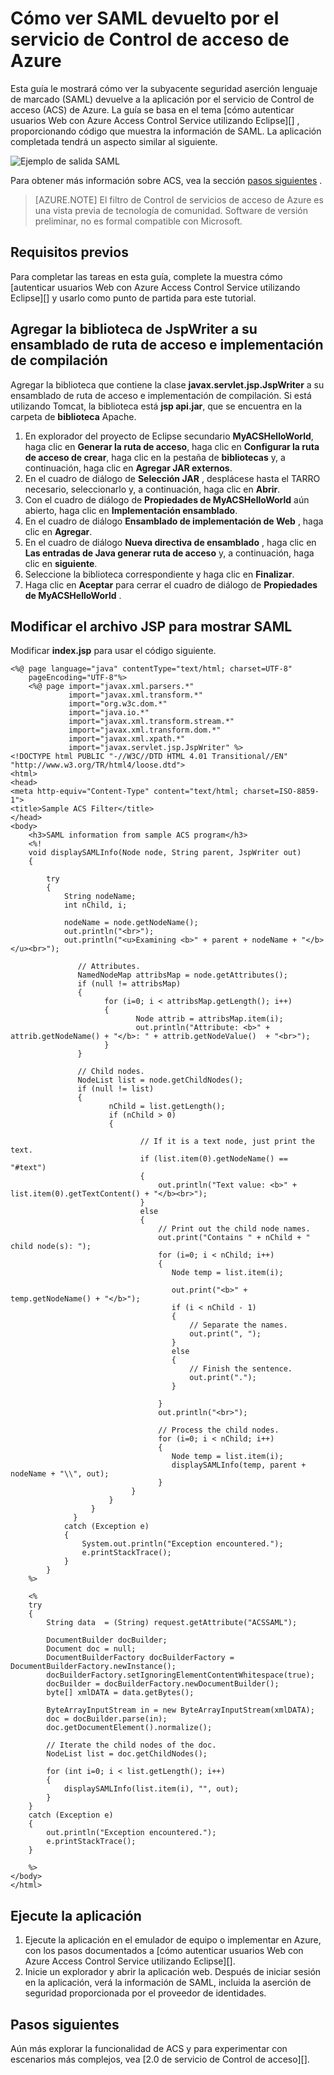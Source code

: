 <properties
    pageTitle="Vista SAML devuelto por el servicio de Control de acceso (Java)"
    description="Obtenga información sobre cómo ver SAML devuelto por el servicio de Control de acceso en aplicaciones de Java hospedadas en Azure."
    services="active-directory" 
    documentationCenter="java"
    authors="rmcmurray"
    manager="wpickett"
    editor="" />

<tags
    ms.service="active-directory"
    ms.workload="identity"
    ms.tgt_pltfrm="na"
    ms.devlang="Java"
    ms.topic="article"
    ms.date="08/11/2016" 
    ms.author="robmcm" />

# <a name="how-to-view-saml-returned-by-the-azure-access-control-service"></a>Cómo ver SAML devuelto por el servicio de Control de acceso de Azure

Esta guía le mostrará cómo ver la subyacente seguridad aserción lenguaje de marcado (SAML) devuelve a la aplicación por el servicio de Control de acceso (ACS) de Azure. La guía se basa en el tema [cómo autenticar usuarios Web con Azure Access Control Service utilizando Eclipse][] , proporcionando código que muestra la información de SAML. La aplicación completada tendrá un aspecto similar al siguiente.

![Ejemplo de salida SAML][saml_output]

Para obtener más información sobre ACS, vea la sección [pasos siguientes](#next_steps) .

> [AZURE.NOTE]
> El filtro de Control de servicios de acceso de Azure es una vista previa de tecnología de comunidad. Software de versión preliminar, no es formal compatible con Microsoft.

## <a name="prerequisites"></a>Requisitos previos

Para completar las tareas en esta guía, complete la muestra cómo [autenticar usuarios Web con Azure Access Control Service utilizando Eclipse][] y usarlo como punto de partida para este tutorial.

## <a name="add-the-jspwriter-library-to-your-build-path-and-deployment-assembly"></a>Agregar la biblioteca de JspWriter a su ensamblado de ruta de acceso e implementación de compilación

Agregar la biblioteca que contiene la clase **javax.servlet.jsp.JspWriter** a su ensamblado de ruta de acceso e implementación de compilación. Si está utilizando Tomcat, la biblioteca está **jsp api.jar**, que se encuentra en la carpeta de **biblioteca** Apache.

1. En explorador del proyecto de Eclipse secundario **MyACSHelloWorld**, haga clic en **Generar la ruta de acceso**, haga clic en **Configurar la ruta de acceso de crear**, haga clic en la pestaña de **bibliotecas** y, a continuación, haga clic en **Agregar JAR externos**.
2. En el cuadro de diálogo de **Selección JAR** , desplácese hasta el TARRO necesario, seleccionarlo y, a continuación, haga clic en **Abrir**.
3. Con el cuadro de diálogo de **Propiedades de MyACSHelloWorld** aún abierto, haga clic en **Implementación ensamblado**.
4. En el cuadro de diálogo **Ensamblado de implementación de Web** , haga clic en **Agregar**.
5. En el cuadro de diálogo **Nueva directiva de ensamblado** , haga clic en **Las entradas de Java generar ruta de acceso** y, a continuación, haga clic en **siguiente**.
6. Seleccione la biblioteca correspondiente y haga clic en **Finalizar**.
7. Haga clic en **Aceptar** para cerrar el cuadro de diálogo de **Propiedades de MyACSHelloWorld** .

## <a name="modify-the-jsp-file-to-display-saml"></a>Modificar el archivo JSP para mostrar SAML

Modificar **index.jsp** para usar el código siguiente.

    <%@ page language="java" contentType="text/html; charset=UTF-8"
        pageEncoding="UTF-8"%>
        <%@ page import="javax.xml.parsers.*"
                 import="javax.xml.transform.*"
                 import="org.w3c.dom.*"
                 import="java.io.*"
                 import="javax.xml.transform.stream.*"
                 import="javax.xml.transform.dom.*"
                 import="javax.xml.xpath.*"
                 import="javax.servlet.jsp.JspWriter" %>
    <!DOCTYPE html PUBLIC "-//W3C//DTD HTML 4.01 Transitional//EN" "http://www.w3.org/TR/html4/loose.dtd">
    <html>
    <head>
    <meta http-equiv="Content-Type" content="text/html; charset=ISO-8859-1">
    <title>Sample ACS Filter</title>
    </head>
    <body>
        <h3>SAML information from sample ACS program</h3>
        <%!
        void displaySAMLInfo(Node node, String parent, JspWriter out)
        {
        
            try
            {
                String nodeName;
                int nChild, i;
                
                nodeName = node.getNodeName();
                out.println("<br>");
                out.println("<u>Examining <b>" + parent + nodeName + "</b></u><br>");
                   
                   // Attributes.
                   NamedNodeMap attribsMap = node.getAttributes();
                   if (null != attribsMap)
                   {
                         for (i=0; i < attribsMap.getLength(); i++)
                         {
                                Node attrib = attribsMap.item(i);
                                out.println("Attribute: <b>" + attrib.getNodeName() + "</b>: " + attrib.getNodeValue()  + "<br>");
                         }
                   }
                   
                   // Child nodes.
                   NodeList list = node.getChildNodes();
                   if (null != list)
                   {
                          nChild = list.getLength();
                          if (nChild > 0)
                          {                    
    
                                 // If it is a text node, just print the text.
                                 if (list.item(0).getNodeName() == "#text")
                                 {
                                     out.println("Text value: <b>" + list.item(0).getTextContent() + "</b><br>");
                                 }
                                 else
                                 {
                                     // Print out the child node names.
                                     out.print("Contains " + nChild + " child node(s): ");   
                                     for (i=0; i < nChild; i++)
                                     {
                                        Node temp = list.item(i);
                                        
                                        out.print("<b>" + temp.getNodeName() + "</b>");
                                        if (i < nChild - 1)
                                        {
                                            // Separate the names.
                                            out.print(", ");
                                        }
                                        else
                                        {
                                            // Finish the sentence.
                                            out.print(".");
                                        }
                                            
                                     }
                                     out.println("<br>");
                                     
                                     // Process the child nodes.
                                     for (i=0; i < nChild; i++)
                                     {
                                        Node temp = list.item(i);
                                        displaySAMLInfo(temp, parent + nodeName + "\\", out);
                                     }
                               }
                          }
                      }
                  }
                catch (Exception e)
                {
                    System.out.println("Exception encountered.");
                    e.printStackTrace();            
                }
            }
        %>
    
        <%
        try 
        {
            String data  = (String) request.getAttribute("ACSSAML");
            
            DocumentBuilder docBuilder;
            Document doc = null;
            DocumentBuilderFactory docBuilderFactory = DocumentBuilderFactory.newInstance();
            docBuilderFactory.setIgnoringElementContentWhitespace(true);
            docBuilder = docBuilderFactory.newDocumentBuilder();
            byte[] xmlDATA = data.getBytes();
            
            ByteArrayInputStream in = new ByteArrayInputStream(xmlDATA); 
            doc = docBuilder.parse(in);
            doc.getDocumentElement().normalize();
            
            // Iterate the child nodes of the doc.
            NodeList list = doc.getChildNodes();
    
            for (int i=0; i < list.getLength(); i++)
            {
                displaySAMLInfo(list.item(i), "", out);
            }
        }
        catch (Exception e) 
        {
            out.println("Exception encountered.");
            e.printStackTrace();
        }
        
        %>
    </body>
    </html>

## <a name="run-the-application"></a>Ejecute la aplicación

1. Ejecute la aplicación en el emulador de equipo o implementar en Azure, con los pasos documentados a [cómo autenticar usuarios Web con Azure Access Control Service utilizando Eclipse][].
2. Inicie un explorador y abrir la aplicación web. Después de iniciar sesión en la aplicación, verá la información de SAML, incluida la aserción de seguridad proporcionada por el proveedor de identidades.

## <a name="next-steps"></a>Pasos siguientes

Aún más explorar la funcionalidad de ACS y para experimentar con escenarios más complejos, vea [2.0 de servicio de Control de acceso][].

[Prerequisites]: #pre
[Modify the JSP file to display SAML]: #modify_jsp
[Add the JspWriter library to your build path and deployment assembly]: #add_library
[Run the application]: #run_application
[Next steps]: #next_steps
[Servicio de Control de Access 2.0]: http://go.microsoft.com/fwlink/?LinkID=212360
[Cómo autenticar a los usuarios de la Web con el servicio de Control de acceso de Azure con Eclipse]: ../active-directory-java-authenticate-users-access-control-eclipse
[saml_output]: ./media/active-directory-java-view-saml-returned-by-access-control/SAML_Output.png
 
